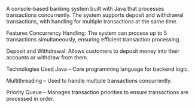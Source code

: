 A console-based banking system built with Java that processes transactions concurrently. The system supports deposit and withdrawal transactions, with handling for multiple transactions at the same time.

Features
Concurrency Handling: The system can process up to 5 transactions simultaneously, ensuring efficient transaction processing.

Deposit and Withdrawal: Allows customers to deposit money into their accounts or withdraw from them.


Technologies Used
Java – Core programming language for backend logic.

Multithreading – Used to handle multiple transactions concurrently.

Priority Queue – Manages transaction priorities to ensure transactions are processed in order.

